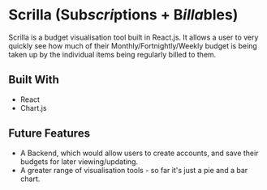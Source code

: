 # Scrilla (Sub*scri*ptions + B*illa*bles)

Scrilla is a budget visualisation tool built in React.js. It allows a user to very quickly see how much of their Monthly/Fortnightly/Weekly budget is being taken up by the individual items being regularly billed to them.

## Built With
- React
- Chart.js

## Future Features
- A Backend, which would allow users to create accounts, and save their budgets for later viewing/updating.
- A greater range of visualisation tools - so far it's just a pie and a bar chart.

